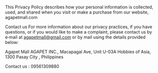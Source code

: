 This Privacy Policy describes how your personal information is collected, used, and shared when you visit or make a purchase from our website, agapetmall.com

Contact us 
For more information about our privacy practices, if you have questions, or if you would like to make a complaint, please contact us by e‑mail at agapetmall@gmail.com or by mail using the details provided below: 

Agapet Mall 
AGAPET INC., Macapagal Ave, Unit U-03A Hobbies of Asia, 1300 Pasay City , Philippines

Contact us : 09561309880
